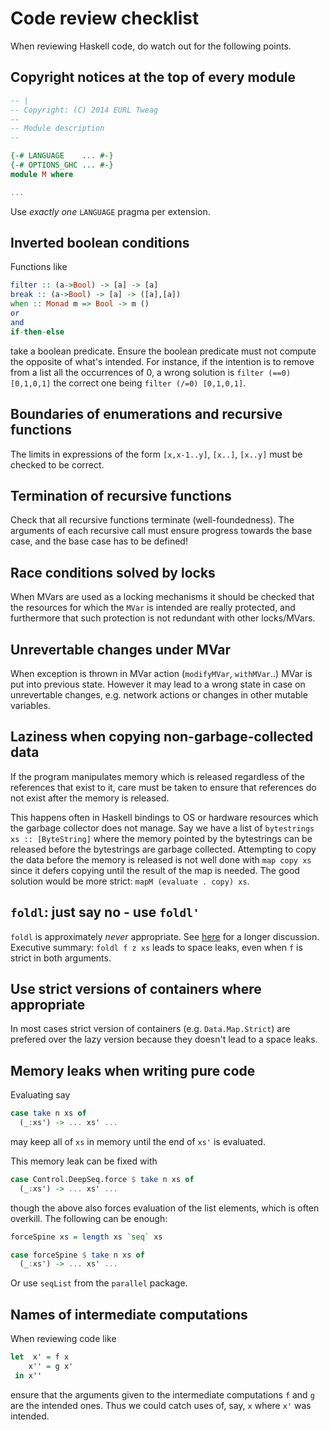 Code review checklist
=====================

When reviewing Haskell code, do watch out for the following points.

Copyright notices at the top of every module
--------------------------------------------

```Haskell
-- |
-- Copyright: (C) 2014 EURL Tweag
--
-- Module description
--

{-# LANGUAGE    ... #-}
{-# OPTIONS_GHC ... #-}
module M where

...
```
Use *exactly one* `LANGUAGE` pragma per extension.

Inverted boolean conditions
---------------------------

Functions like
```Haskell
filter :: (a->Bool) -> [a] -> [a]
break :: (a->Bool) -> [a] -> ([a],[a])
when :: Monad m => Bool -> m ()
or
and
if-then-else
```
take a boolean predicate. Ensure the boolean predicate must not compute
the opposite of what's intended. For instance, if the intention is to
remove from a list all the occurrences of 0, a wrong solution is
`filter (==0) [0,1,0,1]` the correct one being
`filter (/=0) [0,1,0,1]`.

Boundaries of enumerations and recursive functions
--------------------------------------------------

The limits in expressions of the form `[x,x-1..y]`, `[x..]`, `[x..y]`
must be checked to be correct.

Termination of recursive functions
----------------------------------

Check that all recursive functions terminate (well-foundedness). The
arguments of each recursive call must ensure progress towards the base
case, and the base case has to be defined!

Race conditions solved by locks
-------------------------------

When MVars are used as a locking mechanisms it should be checked that
the resources for which the `MVar` is intended are really protected,
and furthermore that such protection is not redundant with other
locks/MVars.

Unrevertable changes under MVar
-------------------------------

When exception is thrown in MVar action (`modifyMVar`, `withMVar`..)
MVar is put into previous state. However it may lead to a wrong state
in case on unrevertable changes, e.g. network actions or changes in
other mutable variables.

Laziness when copying non-garbage-collected data
------------------------------------------------

If the program manipulates memory which is released regardless of the
references that exist to it, care must be taken to ensure that
references do not exist after the memory is released. 

This happens often in Haskell bindings to OS or hardware resources
which the garbage collector does not manage. Say we have a list of
`bytestrings xs :: [ByteString]` where the memory pointed by the
bytestrings can be released before the bytestrings are garbage
collected. Attempting to copy the data before the memory is released is
not well done with `map copy xs` since it defers copying until the
result of the map is needed. The good solution would be more strict:
`mapM (evaluate . copy) xs`.

`foldl`: just say no - use `foldl'`
-----------------------------------

`foldl` is approximately *never* appropriate. See
[here][well-typed-foldl] for a longer discussion. Executive summary:
`foldl f z xs` leads to space leaks, even when `f` is strict in both
arguments.

[well-typed-foldl]: http://www.well-typed.com/blog/90/

Use strict versions of containers where appropriate
---------------------------------------------------

In most cases strict version of containers (e.g. `Data.Map.Strict`) are 
prefered over the lazy version because they doesn't lead to a space leaks.

Memory leaks when writing pure code
-----------------------------------

Evaluating say
```Haskell
case take n xs of
  (_:xs') -> ... xs' ...
```
may keep all of `xs` in memory until the end of `xs'` is evaluated.

This memory leak can be fixed with
```Haskell
case Control.DeepSeq.force $ take n xs of
  (_:xs') -> ... xs' ...
```
though the above also forces evaluation of the list elements, which is
often overkill. The following can be enough:
```Haskell
forceSpine xs = length xs `seq` xs

case forceSpine $ take n xs of
  (_:xs') -> ... xs' ...
```
Or use `seqList` from the `parallel` package.

Names of intermediate computations
----------------------------------

When reviewing code like
```Haskell
let  x' = f x
    x'' = g x'
 in x''
```
ensure that the arguments given to the intermediate computations `f`
and `g` are the intended ones. Thus we could catch uses of, say, `x`
where `x'` was intended.

